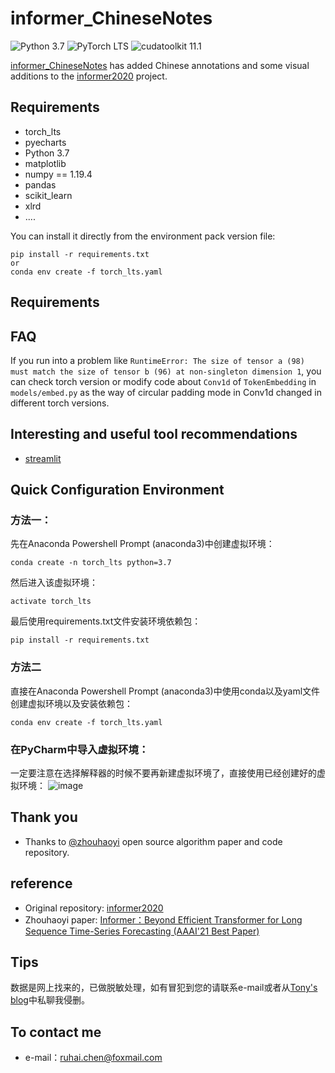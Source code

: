 # informer_ChineseNotes

![Python 3.7](https://img.shields.io/badge/python-3.7-green.svg?style=plastic)
![PyTorch LTS](https://img.shields.io/badge/PyTorch-lts%20-%23EE4C2C.svg?style=plastic)
![cudatoolkit 11.1](https://img.shields.io/badge/cudatoolkit-11.1-green.svg?style=plastic)

[informer_ChineseNotes](https://github.com/chenruhai/informer_ChineseNotes) has added Chinese annotations and some visual additions to the [informer2020](https://github.com/zhouhaoyi/Informer2020) project.


## Requirements
- torch_lts
- pyecharts
- Python 3.7
- matplotlib
- numpy == 1.19.4
- pandas
- scikit_learn
- xlrd
- ....

You can install it directly from the environment pack version file:
```
pip install -r requirements.txt
or
conda env create -f torch_lts.yaml
```

## Requirements

## FAQ
If you run into a problem like `RuntimeError: The size of tensor a (98) must match the size of tensor b (96) at non-singleton dimension 1`, you can check torch version or modify code about `Conv1d` of `TokenEmbedding` in `models/embed.py` as the way of circular padding mode in Conv1d changed in different torch versions.

## Interesting and useful tool recommendations
* [streamlit](https://awesome-streamlit.org/)

## Quick Configuration Environment

### 方法一：
先在Anaconda Powershell Prompt (anaconda3)中创建虚拟环境：
```
conda create -n torch_lts python=3.7
```
然后进入该虚拟环境：
```
activate torch_lts
```
最后使用requirements.txt文件安装环境依赖包：
```
pip install -r requirements.txt

```

### 方法二
直接在Anaconda Powershell Prompt (anaconda3)中使用conda以及yaml文件创建虚拟环境以及安装依赖包：
```
conda env create -f torch_lts.yaml
```

### 在PyCharm中导入虚拟环境：
一定要注意在选择解释器的时候不要再新建虚拟环境了，直接使用已经创建好的虚拟环境：
![image](https://user-images.githubusercontent.com/47185449/176341835-506057a2-479b-414b-a88b-45ff0f1650db.png)


## Thank you
* Thanks to [@zhouhaoyi](https://github.com/zhouhaoyi) open source algorithm paper and code repository.


## reference
* Original repository: [informer2020](https://github.com/zhouhaoyi/Informer2020)
* Zhouhaoyi paper: [Informer：Beyond Efficient Transformer for Long Sequence Time-Series Forecasting (AAAI'21 Best Paper)](https://arxiv.org/abs/2012.07436)

## Tips
数据是网上找来的，已做脱敏处理，如有冒犯到您的请联系e-mail或者从[Tony's blog](https://blog.csdn.net/qq_42658739?type=blog)中私聊我侵删。

## To contact me
* e-mail：ruhai.chen@foxmail.com




